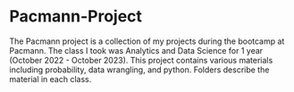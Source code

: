 # Pacmann-Project
The Pacmann project is a collection of my projects during the bootcamp at Pacmann. The class I took was Analytics and Data Science for 1 year (October 2022 - October 2023). This project contains various materials including probability, data wrangling, and python. Folders describe the material in each class.
